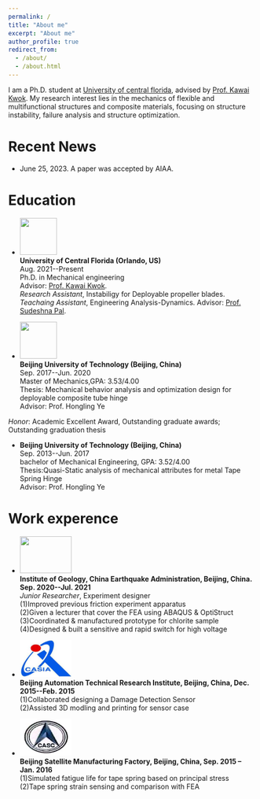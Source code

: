 ```yaml
---
permalink: /
title: "About me"
excerpt: "About me"
author_profile: true
redirect_from: 
  - /about/
  - /about.html
---
```


I am a Ph.D. student at [University of central florida](https://www.ucf.edu/), advised by [Prof. Kawai Kwok](https://mae.ucf.edu/person/kawai-kwok/). 
My research interest lies in the mechanics of flexible and multifunctional structures and composite materials, focusing on structure instability, failure analysis and structure optimization.  

# Recent News
* June 25, 2023. A paper was accepted by AIAA.


# Education
* <img width="75" height="75" src="https://github.com/Xiaoweiooo/bowenli.github.io/blob/master/images/University_of_Central_Florida.png?raw=true"/> <br>
<b>University of Central Florida (Orlando, US)</b> <br>
Aug. 2021--Present<br>
Ph.D. in Mechanical engineering<br>
Advisor: [Prof. Kawai Kwok](https://mae.ucf.edu/person/kawai-kwok/). <br>
<i>Research Assistant</i>, Instabiligy for Deployable propeller blades.<br>
<i>Teachaing Assistant</i>, Engineering Analysis-Dynamics. Advisor: [Prof. Sudeshna Pal](https://mae.ucf.edu/person/sudeshna-pal/).<br>


* <img width="75" height="75" src="https://github.com/Xiaoweiooo/bowenli.github.io/blob/master/images/Beijing_University_of_Technology.png?raw=true"/> <br>
<b>Beijing University of Technology (Beijing, China) </b> <br>
Sep. 2017--Jun. 2020<br>
Master of Mechanics,GPA: 3.53/4.00<br>
Thesis: Mechanical behavior analysis and optimization design for deployable composite tube hinge<br>
Advisor: Prof. Hongling Ye<br>

<i>Honor</i>: Academic Excellent Award, Outstanding graduate awards; Outstanding graduation thesis

* <b>Beijing University of Technology (Beijing, China) </b> <br>
Sep. 2013--Jun. 2017<br>
bachelor of Mechanical Engineering, GPA: 3.52/4.00<br>
Thesis:Quasi-Static analysis of mechanical attributes for metal Tape Spring Hinge<br>
Advisor: Prof. Hongling Ye<br>


# Work experence
* <img width="105" height="75" src="https://raw.githubusercontent.com/Xiaoweiooo/bowenli.github.io/master/images/Earthquake_Administration.jpg"/> <br>
<b>Institute of Geology, China Earthquake Administration, Beijing, China. Sep. 2020--Jul. 2021 </b> <br>
<i>Junior Researcher</i>, Experiment designer <br>
(1)Improved previous friction experiment apparatus<br>
(2)Given a lecturer that cover the FEA using ABAQUS & OptiStruct<br>
(3)Coordinated & manufactured prototype for chlorite sample<br>
(4)Designed & built a sensitive and rapid switch for high voltage<br>

* <img width="105" height="75" src="https://raw.githubusercontent.com/BowenL1/BowenL1.github.io/master/images/auto.jpg"/> <br>
<b>Beijing Automation Technical Research Institute, Beijing, China, Dec. 2015--Feb. 2015</b> <br>
(1)Collaborated designing a Damage Detection Sensor<br>
(2)Assisted 3D modling and printing for sensor case<br>

* <img width="105" height="75" src="https://raw.githubusercontent.com/BowenL1/BowenL1.github.io/master/images/Satellite.png"/> <br>
<b>Beijing Satellite Manufacturing Factory, Beijing, China, Sep. 2015 – Jan. 2016</b> <br>
(1)Simulated fatigue life for tape spring based on principal stress<br>
(2)Tape spring strain sensing and comparison with FEA<br>
